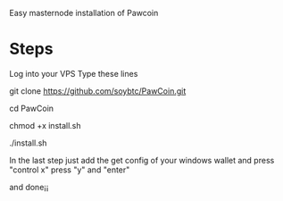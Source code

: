 Easy masternode installation of Pawcoin

# Steps

Log into your VPS
Type these lines

git clone  https://github.com/soybtc/PawCoin.git

cd PawCoin

chmod +x install.sh

./install.sh

In the last step just add the get config of your windows wallet and press "control x" press "y" and "enter"

and done¡¡
